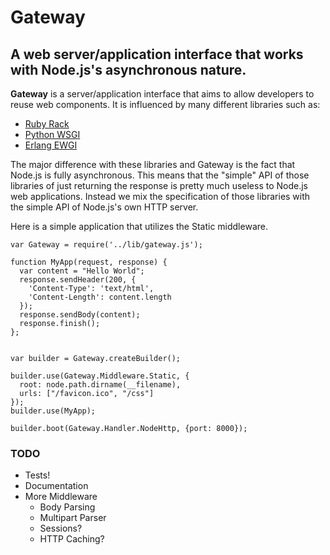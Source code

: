 Gateway
=======

## A web server/application interface that works with Node.js's asynchronous nature. 

**Gateway** is a server/application interface that aims to allow developers to
reuse web components. It is influenced by many different libraries such as:

* [Ruby Rack](http://rack.rubyforge.org/)
* [Python WSGI](http://www.wsgi.org/wsgi/)
* [Erlang EWGI](http://code.google.com/p/ewgi/)

The major difference with these libraries and Gateway is the fact that Node.js
is fully asynchronous. This means that the "simple" API of those libraries of just
returning the response is pretty much useless to Node.js web applications. Instead
we mix the specification of those libraries with the simple API of Node.js's own
HTTP server.

Here is a simple application that utilizes the Static middleware.

    var Gateway = require('../lib/gateway.js');

    function MyApp(request, response) {
      var content = "Hello World";
      response.sendHeader(200, {
        'Content-Type': 'text/html',
        'Content-Length': content.length
      });
      response.sendBody(content);
      response.finish();
    };

    
    var builder = Gateway.createBuilder();

    builder.use(Gateway.Middleware.Static, {
      root: node.path.dirname(__filename),
      urls: ["/favicon.ico", "/css"]
    });
    builder.use(MyApp);

    builder.boot(Gateway.Handler.NodeHttp, {port: 8000});

### TODO

* Tests!
* Documentation
* More Middleware
  * Body Parsing
  * Multipart Parser
  * Sessions?
  * HTTP Caching?
